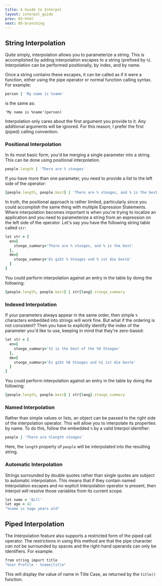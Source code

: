 ```yaml
---
title: A Guide to Interpol
layout: interpol_guide
prev: 03-html
next: 05-branching
---
```

## String Interpolation
Quite simply, interpolation allows you to parameterize a string.  This is accomplished by adding interpolation escapes to a string (prefixed by `%`).  Interpolation can be performed positionally, by index, and by name.

Once a string contains these escapes, it can be called as if it were a function, either using the pipe operator or normal function calling syntax.  For example:

```ruby
person | 'My name is %name'
```

is the same as:

```
'My name is %name'(person)
```

Interpolation only cares about the first argument you provide to it.  Any additional arguments will be ignored.  For this reason, I prefer the first (piped) calling convention.

### Positional Interpolation
In its most basic form, you'd be merging a single parameter into a string.  This can be done using positional interpolation.

```ruby
people.length | 'There are % stooges'
```

If you have more than one parameter, you need to provide a list to the left side of the operator:

```ruby
[people.length, people.best] | 'There are % stooges, and % is the best'
```

In truth, the positional approach is rather limited, particularly since you could accomplish the same thing with multiple Expression Statements.  Where interpolation becomes important is when you're trying to localize an application and you need to parameterize a string from an expression on the left side of the operator.  Let's say you have the following string table called `str`:

```ruby
let str = [
  en=[
    stooge_summary='There are % stooges, and % is the best'
  ],
  de=[
    stooge_summary='Es gibt % Stooges und % ist die beste'
  ]
]
```

You could perform interpolation against an entry in the table by doing the following:

```ruby
[people.length, people.best] | str[lang].stooge_summary
```

### Indexed Interpolation
If your parameters always appear in the same order, then simple `%` characters embedded into strings will work fine.  But what if the ordering is not consistent?  Then you have to explicitly identify the index of the parameter you'd like to use, keeping in mind that they're zero-based:

```ruby
let str = [
  en=[
    stooge_summary='%1 is the best of the %0 Stooges'
  ],
  de=[
    stooge_summary='Es gibt %0 Stooges und %1 ist die beste'
  ]
]
```

You could perform interpolation against an entry in the table by doing the following:

```ruby
[people.length, people.best] | str[lang].stooge_summary
```

### Named Interpolation
Rather than simple values or lists, an object can be passed to the right side of the interpolation operator.  This will allow you to interpolate its properties by name.  To do this, follow the embedded `%` by a valid Interpol identifier:

```ruby
people | 'There are %length stooges'
```

Here, the `length` property of `people` will be interpolated into the resulting string.

### Automatic Interpolation
Strings surrounded by double quotes rather than single quotes are subject to automatic interpolation.  This means that if they contain named Interpolation escapes and no explicit Interpolation operator is present, then Interpol will resolve those variables from its current scope.

```ruby
let name = 'Bill'
let age = 42
"%name is %age years old"
```

## Piped Interpolation
The Interpolation feature also supports a restricted form of the piped call operator.  The restrictions in using this method are that the pipe character *can not* be surrounded by spaces and the right-hand operands can only be identifiers.  For example:

```ruby
from string import title
"User Profile - %name|title"
```

This will display the value of name in Title Case, as returned by the `title()` function.

